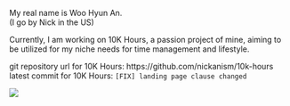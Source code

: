 My real name is Woo Hyun An.  
(I go by Nick in the US)  

Currently, I am working on 10K Hours, a passion project of mine, aiming to be utilized for my niche needs for time management and lifestyle.

git repository url for 10K Hours: https:&#x2F;&#x2F;github.com&#x2F;nickanism&#x2F;10k-hours  
latest commit for 10K Hours: `[FIX] landing page clause changed`  

<img align="center" src="https://github-readme-stats.vercel.app/api/top-langs/?username=nickanism&theme=radical&count_private=true" />

